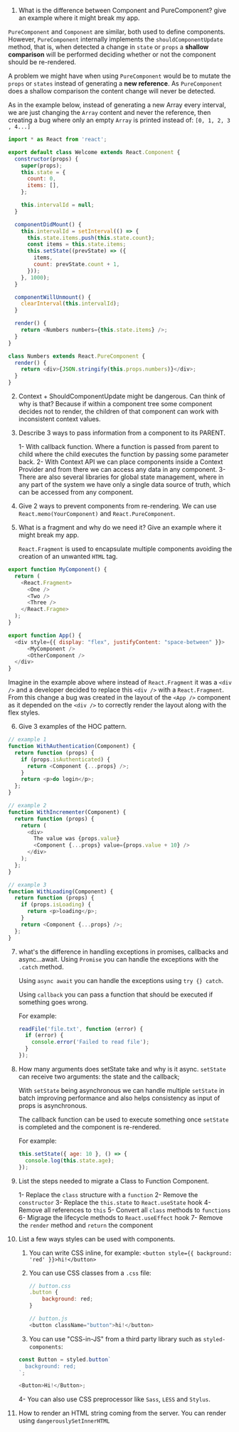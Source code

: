 1. What is the difference between Component and PureComponent? give an example where it might break my app.

`PureComponent` and `Component` are similar, both used to define components. However, `PureComponent` internally implements the `shouldComponentUpdate` method, that is, when detected a change in `state` or `props` a **shallow comparison** will be performed deciding whether or not the component should be re-rendered.

A problem we might have when using `PureComponent` would be to mutate the `props` or `states` instead of generating a **new reference**. As `PureComponent` does a shallow comparison the content change will never be detected.

As in the example below, instead of generating a new Array every interval, we are just changing the `Array` content and never the reference, then creating a bug where only an empty `Array` is printed instead of: `[0, 1, 2, 3 , 4...]`

```js
import * as React from 'react';

export default class Welcome extends React.Component {
  constructor(props) {
    super(props);
    this.state = {
      count: 0,
      items: [],
    };

    this.intervalId = null;
  }

  componentDidMount() {
    this.intervalId = setInterval(() => {
      this.state.items.push(this.state.count);
      const items = this.state.items;
      this.setState((prevState) => ({
        items,
        count: prevState.count + 1,
      }));
    }, 1000);
  }

  componentWillUnmount() {
    clearInterval(this.intervalId);
  }

  render() {
    return <Numbers numbers={this.state.items} />;
  }
}

class Numbers extends React.PureComponent {
  render() {
    return <div>{JSON.stringify(this.props.numbers)}</div>;
  }
}
```

2. Context + ShouldComponentUpdate might be dangerous. Can think of why is that?
   Because if within a component tree some component decides not to render, the children of that component can work with inconsistent context values.

3. Describe 3 ways to pass information from a component to its PARENT.

   1- With callback function. Where a function is passed from parent to child where the child executes the function by passing some parameter back.
   2- With Context API we can place components inside a Context Provider and from there we can access any data in any component.
   3- There are also several libraries for global state management, where in any part of the system we have only a single data source of truth, which can be accessed from any component.

4. Give 2 ways to prevent components from re-rendering.
   We can use `React.memo(YourComponent)` and `React.PureComponent`.

5. What is a fragment and why do we need it? Give an example where it might break my app.

   `React.Fragment` is used to encapsulate multiple components avoiding the creation of an unwanted `HTML` tag.

```js
export function MyComponent() {
  return (
    <React.Fragment>
      <One />
      <Two />
      <Three />
    </React.Fragme>
  );
}

export function App() {
  <div style={{ display: "flex", justifyContent: "space-between" }}>
	  <MyComponent />
	  <OtherComponent />
  </div>
}
```

Imagine in the example above where instead of `React.Fragment` it was a `<div />` and a developer decided to replace this `<div />` with a `React.Fragment`. From this change a bug was created in the layout of the `<App />` component as it depended on the `<div />` to correctly render the layout along with the flex styles.

6. Give 3 examples of the HOC pattern.

```js
// example 1
function WithAuthentication(Component) {
  return function (props) {
    if (props.isAuthenticated) {
      return <Component {...props} />;
    }
    return <p>do login</p>;
  };
}

// example 2
function WithIncrementer(Component) {
  return function (props) {
    return (
      <div>
        The value was {props.value}
        <Component {...props} value={props.value + 10} />
      </div>
    );
  };
}

// example 3
function WithLoading(Component) {
  return function (props) {
    if (props.isLoading) {
      return <p>loading</p>;
    }
    return <Component {...props} />;
  };
}
```

7. what's the difference in handling exceptions in promises, callbacks and async...await.
   Using `Promise` you can handle the exceptions with the `.catch` method.

   Using `async await` you can handle the exceptions using `try {} catch`.

   Using `callback` you can pass a function that should be executed if something goes wrong.

   For example:

   ```js
   readFile('file.txt', function (error) {
     if (error) {
       console.error('Failed to read file');
     }
   });
   ```

8. How many arguments does setState take and why is it async.
   `setState` can receive two arguments: the state and the callback;

   With `setState` being asynchronous we can handle multiple `setState` in batch improving performance and also helps consistency as input of props is asynchronous.

   The callback function can be used to execute something once `setState` is completed and the component is re-rendered.

   For example:

   ```js
   this.setState({ age: 10 }, () => {
     console.log(this.state.age);
   });
   ```

9. List the steps needed to migrate a Class to Function Component.

   1- Replace the `class` structure with a `function`
   2- Remove the `constructor`
   3- Replace the `this.state` to `React.useState` hook
   4- Remove all references to `this`
   5- Convert all `class` methods to `functions`
   6- Migrage the lifecycle methods to `React.useEffect` hook
   7- Remove the `render` method and `return` the component

10. List a few ways styles can be used with components.

    1. You can write CSS inline, for example:
       `<button style={{ background: 'red' }}>hi!</button>`

    2. You can use CSS classes from a `.css` file:

       ```js
       // button.css
       .button {
           background: red;
       }

       // button.js
       <button className="button">hi!</button>
       ```

    3. You can use "CSS-in-JS" from a third party library such as `styled-components`:

    ```js
    const Button = styled.button`
      background: red;
    `;

    <Button>Hi!</Button>;
    ```

    4- You can also use CSS preprocessor like `Sass`, `LESS` and `Stylus`.

11. How to render an HTML string coming from the server.
    You can render using `dangerouslySetInnerHTML`
